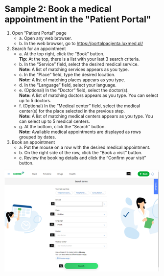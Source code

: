 # Sample 2: Book a medical appointment in the "Patient Portal"

1. Open "Patient Portal" page 
   - a. Open any web browser. 
   - b. In the web browser, go to <https://portalpacjenta.luxmed.pl/>
2. Search for an appointment 
   - a. At the top right, click the “Book” button.  
   **Tip:** At the top, there is a list with your last 3 search criteria. 
   - b. In the “Service” field, select the desired medical service.  
   **Note:** A list of matching services appears as you type. 
   - c. In the “Place” field, type the desired location.  
   **Note:** A list of matching places appears as you type. 
   - d. In the “Language” field, select your language. 
   - e. (Optional) In the “Doctor” field, select the doctor(s).  
   **Note:** A list of matching doctors appears as you type. You can select up to 5 doctors. 
   - f.	(Optional) In the “Medical center” field, select the medical center(s) for the place selected in the previous step.  
   **Note:** A list of matching medical centers appears as you type. You can select up to 5 medical centers. 
   - g. At the bottom, click the “Search” button.  
   **Note:** Available medical appointments are displayed as rows grouped by dates. 
3. Book an appointment 
   - a. Put the mouse on a row with the desired medical appointment.
   - b. On the right side of the row, click the “Book a visit” button.
   - c. Review the booking details and click the “Confirm your visit” button.

![Image with steps](img_steps.png)